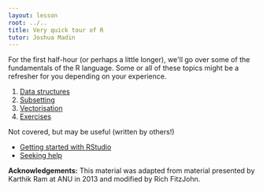 ```yaml
---
layout: lesson
root: ../..
title: Very quick tour of R
tutor: Joshua Madin
---
```


For the first half-hour (or perhaps a little longer), we'll go over some of the fundamentals of the R language. Some or all of these topics might be a refresher for you depending on your experience.

1. [Data structures](data-structures.html)
2. [Subsetting](subsetting.html)
3. [Vectorisation](vectorisation.html)
4. [Exercises](exercises.html)

Not covered, but may be useful (written by others!)

* [Getting started with RStudio](rstudio-basics.html)
* [Seeking help](seeking-help.html)


**Acknowledgements:** This material was adapted from material presented by Karthik Ram at ANU in 2013 and modified by Rich FitzJohn.
